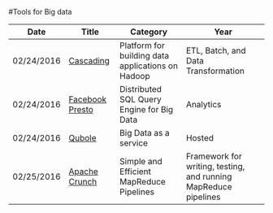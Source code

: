 #Tools for Big data

| Date       | Title         | Category  | Year  |
| ---------- |---------------| ----------|-------|
| 02/24/2016 | [Cascading](http://www.cascading.org/) | Platform for building data applications on Hadoop | ETL, Batch, and Data Transformation 
| 02/24/2016 | [Facebook Presto](https://prestodb.io/) | Distributed SQL Query Engine for Big Data | Analytics
| 02/24/2016 | [Qubole](https://www.qubole.com/) | Big Data as a service | Hosted
| 02/25/2016 | [Apache Crunch](https://crunch.apache.org/getting-started.html) | Simple and Efficient MapReduce Pipelines | Framework for writing, testing, and running MapReduce pipelines
